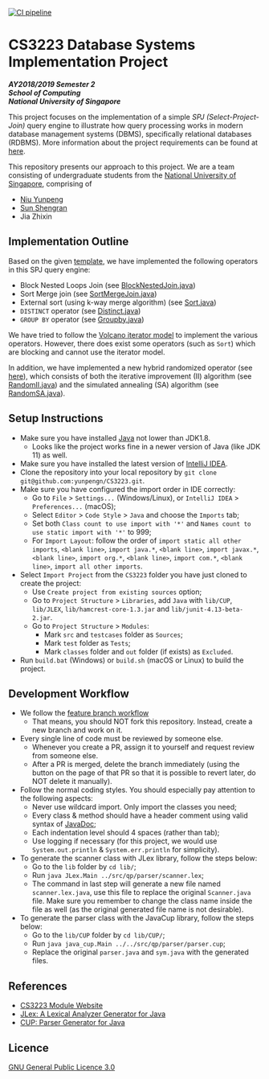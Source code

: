 [![CI pipeline](https://github.com/yunpengn/CS3223/workflows/CI%20pipeline/badge.svg)](https://github.com/yunpengn/CS3223/actions)

# CS3223 Database Systems Implementation Project

**_AY2018/2019 Semester 2<br>
School of Computing<br>
National University of Singapore_**

This project focuses on the implementation of a simple _SPJ (Select-Project-Join)_ query engine to illustrate how query processing works in modern database management systems (DBMS), specifically relational databases (RDBMS). More information about the project requirements can be found at [here](https://www.comp.nus.edu.sg/~tankl/cs3223/project.html).

This repository presents our approach to this project. We are a team consisting of undergraduate students from the [National University of Singapore](http://www.nus.edu.sg), comprising of

- [Niu Yunpeng](https://github.com/yunpengn)
- [Sun Shengran](https://github.com/dalessr)
- Jia Zhixin

## Implementation Outline

Based on the given [template](http://www.comp.nus.edu.sg/~tankl/cs3223/project/Component.tar.gz), we have implemented the following operators in this SPJ query engine:
- Block Nested Loops Join (see [BlockNestedJoin.java](src/qp/operators/BlockNestedJoin.java))
- Sort Merge join (see [SortMergeJoin.java](src/qp/operators/SortMergeJoin.java))
- External sort (using k-way merge algorithm) (see [Sort.java](src/qp/operators/Sort.java))
- `DISTINCT` operator (see [Distinct.java](src/qp/operators/Distinct.java))
- `GROUP BY` operator (see [Groupby.java](src/qp/operators/Groupby.java))

We have tried to follow the [Volcano iterator model](https://db.in.tum.de/~grust/teaching/ws0607/MMDBMS/DBMS-CPU-5.pdf) to implement the various operators. However, there does exist some operators (such as `Sort`) which are blocking and cannot use the iterator model.

In addition, we have implemented a new hybrid randomized operator (see [here](src/QueryMain.java#L117)), which consists of both the iterative improvement (II) algorithm (see [RandomII.java](src/qp/optimizer/RandomII.java)) and the simulated annealing (SA) algorithm (see [RandomSA.java](src/qp/optimizer/RandomSA.java)).

## Setup Instructions

- Make sure you have installed [Java](https://www.java.com) not lower than JDK1.8.
	- Looks like the project works fine in a newer version of Java (like JDK 11) as well.
- Make sure you have installed the latest version of [IntelliJ IDEA](https://www.jetbrains.com/idea/).
- Clone the repository into your local repository by `git clone git@github.com:yunpengn/CS3223.git`.
- Make sure you have configured the import order in IDE correctly:
	- Go to `File` > `Settings...` (Windows/Linux), or `IntelliJ IDEA` > `Preferences...` (macOS);
	- Select `Editor` > `Code Style` > `Java` and choose the `Imports` tab;
	- Set both `Class count to use import with '*'` and `Names count to use static import with '*'` to 999;
	- For `Import Layout`: follow the order of `import static all other imports`, `<blank line>`, `import java.*`, `<blank line>`, `import javax.*`, `<blank line>`, `import org.*`, `<blank line>`, `import com.*`, `<blank line>`, `import all other imports`.
- Select `Import Project` from the `CS3223` folder you have just cloned to create the project:
	- Use `Create project from existing sources` option;
	- Go to `Project Structure` > `Libraries`, add `Java` with `lib/CUP`, `lib/JLEX`, `lib/hamcrest-core-1.3.jar` and `lib/junit-4.13-beta-2.jar`.
	- Go to `Project Structure` > `Modules`:
		- Mark `src` and `testcases` folder as `Sources`;
		- Mark `test` folder as `Tests`;
		- Mark `classes` folder and `out` folder (if exists) as `Excluded`.
- Run `build.bat` (Windows) or `build.sh` (macOS or Linux) to build the project.

## Development Workflow

- We follow the [feature branch workflow](https://www.atlassian.com/git/tutorials/comparing-workflows/feature-branch-workflow)
    - That means, you should NOT fork this repository. Instead, create a new branch and work on it.
- Every single line of code must be reviewed by someone else.
    - Whenever you create a PR, assign it to yourself and request review from someone else.
    - After a PR is merged, delete the branch immediately (using the button on the page of that PR so that it is possible to revert later, do NOT delete it manually).
- Follow the normal coding styles. You should especially pay attention to the following aspects:
    - Never use wildcard import. Only import the classes you need;
    - Every class & method should have a header comment using valid syntax of [JavaDoc](https://docs.oracle.com/javase/8/docs/technotes/tools/windows/javadoc.html);
    - Each indentation level should 4 spaces (rather than tab);
    - Use logging if necessary (for this project, we would use `System.out.println` & `System.err.println` for simplicity).
- To generate the scanner class with JLex library, follow the steps below:
    - Go to the `lib` folder by `cd lib/`;
    - Run `java JLex.Main ../src/qp/parser/scanner.lex`;
    - The command in last step will generate a new file named `scanner.lex.java`, use this file to replace the original `Scanner.java` file. Make sure you remember to change the class name inside the file as well (as the original generated file name is not desirable).
- To generate the parser class with the JavaCup library, follow the steps below:
    - Go to the `lib/CUP` folder by `cd lib/CUP/`;
    - Run `java java_cup.Main ../../src/qp/parser/parser.cup`;
    - Replace the original `parser.java` and `sym.java` with the generated files.

## References

- [CS3223 Module Website](https://www.comp.nus.edu.sg/~tankl/cs3223)
- [JLex: A Lexical Analyzer Generator for Java](http://www.cs.princeton.edu/~appel/modern/java/JLex/)
- [CUP: Parser Generator for Java](http://www.cs.princeton.edu/~appel/modern/java/CUP/)

## Licence

[GNU General Public Licence 3.0](LICENSE)
